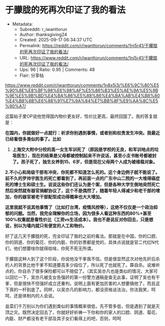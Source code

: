 # 于朦胧的死再次印证了我的看法

- Metadata:
  - Subreddit: r_iwanttorun
  - Author: thanksgiving24
  - Created: 2025-09-17 06:34:37 UTC
  - Permalink: https://reddit.com/r/iwanttorun/comments/1nj5r41/于朦胧的死再次印证了我的看法/
  - URL: https://www.reddit.com/r/iwanttorun/comments/1nj5r41/于朦胧的死再次印证了我的看法/
  - Ups: 96 | Ratio: 0.95 | Comments: 48
  - Flair: 分享帖


<https://www.reddit.com/r/iwanttorun/comments/1n8x5i3/%E6%9C%80%E5%90%8E%E8%BF%98%E6%98%AF%E5%86%B3%E5%AE%9A%E5%9B%9E%E5%9B%BD%E4%BA%86%E5%88%86%E4%BA%AB%E4%B8%80%E4%B8%8B%E6%88%91%E7%9A%84%E7%BB%8F%E9%AA%8C%E5%90%A7/>

这篇帖子里OP说他觉得国内物价更友好，性价比更高，最终回国了。我的答复就是：

**在国内，你就做好一点就行：祈求你别遇到事情，或者别和权贵发生冲突。我最近已经看很多类似的事了。比如**

1.  **上海交大附中分校的高一女生军训死了（原因是学校的无良，和军训地点的垃圾医生），现在的结果是父母都被控制起来不许说话，甚至小支书账号都被封了。孩子死了，独生女养到15、6岁，但是现在父母两个人成为被维稳对象。**

**2.不小心和局级干部有冲突，你死都不知道怎么死的。这个身边例子就不能说了。前不久的罗帅宇医生的死亡都看到了，再前面一点的广东中山二院的一大堆得癌症死的博士生和硕士生。说说这些你们还认为是个案，但是各种大学生倒地突然死亡然后突然就有器官捐献协议了，这个不是偶然了，随着年轻人得减少和老干部的增加，你的器官被老干部配型成功得概率也大大增加。**

**这里我就不说其他事情了（比如打台湾，疫情风控等），这绝不仅仅是一个政治抑郁的问题。当然，我完全理解你的立场，因为很多人看这种东西的80%+甚至100%权重就是看性价比（工资vs生活成本）。我也不是说反对你回去，只是想说，别以为墙内就只有便宜的人工和物价。**

好了这几天于朦胧的死，完全印证了我的之前的看法。那就是在中国，你的口腔、你的阴道、你的菊花、你的内脏、你的钞票都是党的，具体点说就是官二代红N代们，他们想要啥你就得给啥，你死不死无所谓。

于朦胧这种人到了这个阶段，你说他没干爹我不信。但是很显然这次对他先奸后杀的人的背景比他干爹不知道要高多少段位了，所以死了也就死了。算自杀。说难听点的，你自杀了很多保险都可以不赔偿了。（其实吴亦凡也是类似的情况，大家可以回忆一下，吴亦凡被支女告强奸的第一份警方通稿是查无此事，证明了吴也有干爹，但是很快不但强奸成立还重判。说明上面有更加厉害的人想要搞他了，而且这下真的一杆到底了。同样，以吴亦凡的影响力，都没资格谈法治，你法我笑，呵呵，还是体制内的人会说。

韭菜们千万别以为你们遇到类似的事情概率很低，先不管多低，但是遇到了就是灭顶之灾。既然决定回去了，你就好好祈祷一下你和你的家人的口腔、阴道、菊花、内脏、财产都没有老干部及其子女们看得上的吧，否则，呵呵

